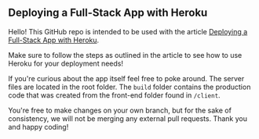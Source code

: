 ## Deploying a Full-Stack App with Heroku
Hello! This GitHub repo is intended to be used with the article [Deploying a Full-Stack App with Heroku](https://www.codecademy.com/articles/deploying-a-back-end-with-heroku).

Make sure to follow the steps as outlined in the article to see how to use Heroku for your deployment needs!

If you're curious about the app itself feel free to poke around. The server files are located in the root folder. The `build` folder contains the production code that was created from the front-end folder found in `/client`.

You're free to make changes on your own branch, but for the sake of consistency, we will not be merging any external pull requests. Thank you and happy coding!
